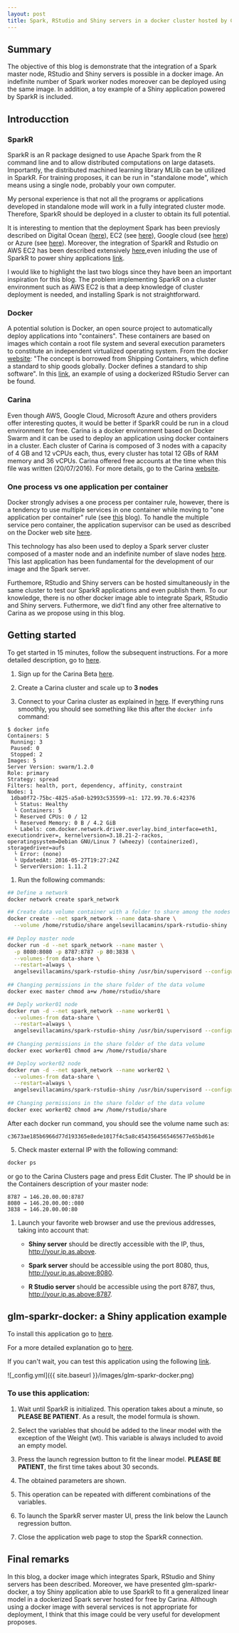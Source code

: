 ```yaml
---
layout: post
title: Spark, RStudio and Shiny servers in a docker cluster hosted by Carina
---
```

## Summary
The objective of this blog is demonstrate that the integration of a Spark master node, RStudio and Shiny servers is possible in a docker image. An indefinite number of Spark worker nodes moreover can be deployed using the same image. In addition, a toy example of a Shiny application powered by SparkR is included.

## Introducction

### SparkR

SparkR is an R package designed to use Apache Spark from the R command line and to allow distributed computations on large datasets. Importantly, the distributed machined learning library MLlib can be utilized in SparkR. For training proposes, it can be run in "standalone mode", which means using a single node, probably your own computer. 

My personal experience is that not all the programs or applications developed in standalone mode will work in a fully integrated cluster mode. Therefore, SparkR should be deployed in a cluster to obtain its full potential. 

It is interesting to mention that the deployment Spark has been previosly described on Digital Ocean ([here](http://www.infolace.com/blog/2015/02/27/create-an-ad-hoc-spark-cluster/)), EC2 (see [here](http://spark.apache.org/docs/latest/ec2-scripts.html)), Google cloud (see [here](https://cloud.google.com/dataproc/)) or Azure (see [here](https://blog.sixeyed.com/spark-on-azure-big-data-made-easy/)). Moreover, the integration of SparkR and Rstudio on AWS EC2 has been described extensively [here](http://www.r-bloggers.com/launch-apache-spark-on-aws-ec2-and-initialize-sparkr-using-rstudio/),even inluding the use of SparkR to power shiny applications [link](www.r-bloggers.com/using-apache-sparkr-to-power-shiny-applications-part-i). 

I would like to highlight the last two blogs since they have been an important inspiration for this blog. The problem implementing SparkR on a cluster environment such as AWS EC2 is that a deep knowledge of cluster deployment is needed, and installing Spark is not straightforward.

### Docker

A potential solution is Docker, an open source project to automatically deploy applications into  "containers". These containers are based on images which contain a root file system and several execution parameters to constitute an independent virtualized operating system. From the docker [website](https://docs.docker.com): "The concept is borrowed from Shipping Containers, which define a standard to ship goods globally. Docker defines a standard to ship software". In this [link](http://code.markedmondson.me/setting-up-scheduled-R-scripts-for-an-analytics-team/), an example of using a dockerized RStudio Server can be found. 

### Carina

Even though AWS, Google Cloud, Microsoft Azure and others providers offer interesting quotes, it would be better if SparkR could be run in a cloud environment for free. Carina is a docker environment based on Docker Swarm and it can be used to deploy an application using docker containers in a cluster. Each cluster of Carina is composed of 3 nodes with a capacity of 4 GB and 12 vCPUs each, thus, every cluster has total 12 GBs of RAM memory and 36 vCPUs. Carina offered free accounts at the time when this file was written (20/07/2016). For more details, go to the Carina [website](https://getcarina.com).

### One process vs one application per container
Docker strongly advises a one process per container rule, however, there is a tendency to use multiple services in one container while moving to "one application per container" rule (see [this](https://blog.phusion.nl/2015/01/20/baseimage-docker-fat-containers-treating-containers-vms/) blog). To handle the multiple service pero container, the application supervisor can be used as described on the Docker web site [here](https://docs.docker.com/engine/admin/using_supervisord/). 

This technology has also been used to deploy a Spark server cluster composed of a master node and an indefinite number of slave nodes [here](https://www.anchormen.nl/spark-docker/). This last application has been fundamental for the development of our image and the Spark server. 

Furthemore, RStudio and Shiny servers can be hosted simultaneously in the same cluster to test our SparkR applications and even publish them. To our knowledge, there is no other docker image able to integrate Spark, RStudio and Shiny servers. Futhermore, we did't find any other free alternative to Carina as we propose using in this blog.

## Getting started

To get started in 15 minutes, follow the subsequent instructions. For a more detailed description, go to [here](https://github.com/angelsevillacamins/spark-rstudio-shiny/wiki/spark-rstudio-shiny-docker-image-in-detail).

1. Sign up for the Carina Beta [here](https://app.getcarina.com/app/signup).

1. Create a Carina cluster and scale up to **3 nodes**

1. Connect to your Carina cluster as explained in [here](https://getcarina.com/docs/getting-started/getting-started-on-carina).
If everything runs smoothly, you should see something like this after the `docker info` command:

```
$ docker info
Containers: 5
 Running: 3
 Paused: 0
 Stopped: 2
Images: 5
Server Version: swarm/1.2.0
Role: primary
Strategy: spread
Filters: health, port, dependency, affinity, constraint
Nodes: 1
 1dba0f72-75bc-4825-a5a0-b2993c535599-n1: 172.99.70.6:42376
  └ Status: Healthy
  └ Containers: 5
  └ Reserved CPUs: 0 / 12
  └ Reserved Memory: 0 B / 4.2 GiB
  └ Labels: com.docker.network.driver.overlay.bind_interface=eth1, executiondriver=, kernelversion=3.18.21-2-rackos, operatingsystem=Debian GNU/Linux 7 (wheezy) (containerized), storagedriver=aufs
  └ Error: (none)
  └ UpdatedAt: 2016-05-27T19:27:24Z
  └ ServerVersion: 1.11.2    
```

1. Run the following commands:

```sh      
## Define a network
docker network create spark_network

## Create data volume container with a folder to share among the nodes
docker create --net spark_network --name data-share \
  --volume /home/rstudio/share angelsevillacamins/spark-rstudio-shiny
  
## Deploy master node
docker run -d --net spark_network --name master \
  -p 8080:8080 -p 8787:8787 -p 80:3838 \
  --volumes-from data-share \
  --restart=always \
  angelsevillacamins/spark-rstudio-shiny /usr/bin/supervisord --configuration=/opt/conf/master.conf
  
## Changing permissions in the share folder of the data volume
docker exec master chmod a+w /home/rstudio/share

## Deply worker01 node
docker run -d --net spark_network --name worker01 \
  --volumes-from data-share \
  --restart=always \
  angelsevillacamins/spark-rstudio-shiny /usr/bin/supervisord --configuration=/opt/conf/worker.conf
  
## Changing permissions in the share folder of the data volume
docker exec worker01 chmod a+w /home/rstudio/share

## Deploy worker02 node
docker run -d --net spark_network --name worker02 \
  --volumes-from data-share \
  --restart=always \
  angelsevillacamins/spark-rstudio-shiny /usr/bin/supervisord --configuration=/opt/conf/worker.conf
  
## Changing permissions in the share folder of the data volume
docker exec worker02 chmod a+w /home/rstudio/share
```

After each docker run command, you should see the volume name such as:

```
c3673ae185b6966d77d193365e8ede1017f4c5a8c4543564565465677e65bd61e
```

5. Check master external IP with the following command:

```sh
docker ps
```
or go to the Carina Clusters page and press Edit Cluster. The IP should be in the Containers description of your master node:

```
8787 → 146.20.00.00:8787
8080 → 146.20.00.00::080
3838 → 146.20.00.00:80
```

1. Launch your favorite web browser and use the previous addresses, taking into account that:

    - **Shiny server** should be directly accessible with the IP, thus, http://your.ip.as.above.

    - **Spark server** should be accessible using the port 8080, thus, http://your.ip.as.above:8080.

    - **R Studio server** should be accessible using the port 8787, thus, http://your.ip.as.above:8787.

## glm-sparkr-docker: a Shiny application example

To install this application go to [here](http://angelsevillacamins/spark-rstudio-shiny). 

For a more detailed explanation go to [here](https://github.com/angelsevillacamins/spark-rstudio-shiny/wiki/glm-sparkr-docker).

If you can't wait, you can test this application using the following [link](http://glmsparkrdocker.inbionova.com/).

![_config.yml]({{ site.baseurl }}/images/glm-sparkr-docker.png)

### To use this application:

1. Wait until SparkR is initialized. This operation takes about a minute, so **PLEASE BE PATIENT**. As a result, the model formula is shown.

1. Select the variables that should be added to the linear model with the exception of the Weight (wt). This variable is always included to avoid an empty model. 

1. Press the launch regression button to fit the linear model. 
**PLEASE BE PATIENT**, the first time takes about 30 seconds.

1. The obtained parameters are shown.

1. This operation can be repeated with different combinations of the variables.

1. To launch the SparkR server master UI, press the link below the Launch regression button.

1. Close the application web page to stop the SparkR connection.

## Final remarks
In this blog, a docker image which integrates Spark, RStudio and Shiny servers has been described. Moreover, we have presented glm-sparkr-docker, a toy Shiny application able to use SparkR to fit a generalized linear model in a dockerized Spark server hosted for free by Carina. Although using a docker image with several services is not appropriate for deployment, I think that this image could be very useful for development proposes.
